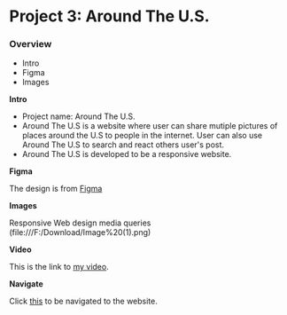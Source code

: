 # Project 3: Around The U.S.

### Overview

- Intro
- Figma
- Images

**Intro**

- Project name: Around The U.S.
- Around The U.S is a website where user can share mutiple pictures of places around the U.S to people in the internet. User can also use Around The U.S to search and react others user's post.
- Around The U.S is developed to be a responsive website.

**Figma**

The design is from [Figma](https://www.figma.com/design/Es8zZP3ARGH9JGcw60i3OD/Sprint-3_-Around-the-US?node-id=0-1&t=388OIRPTHCSxcg3A-0)

**Images**

Responsive Web design media queries
(file:///F:/Download/Image%20(1).png)

**Video**

This is the link to [my video](https://drive.google.com/file/d/1hwoZeOoVaPAZGaBLMHQUkAFlDJwd2lux/view?usp=sharing).

**Navigate**

Click [this](https://lvdo12.github.io/se_project_aroundtheus/) to be navigated to the website.
